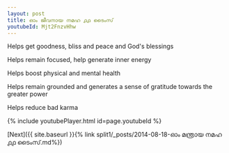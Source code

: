 ```yaml
---
layout: post
title: ഓം ജീവനായ നമഹ ൧൧ ടൈംസ്
youtubeId: Mjt2FnzvHhw
---
```

 
 
Helps get goodness, bliss and peace and God's blessings
 
Helps remain focused, help generate inner energy 
 
Helps boost physical and mental health 
 
Helps remain grounded and generates a sense of gratitude towards the greater power 
 
Helps reduce bad karma
 
 
 
 


{% include youtubePlayer.html id=page.youtubeId %}
 
[Next]({{ site.baseurl }}{% link  split1/_posts/2014-08-18-ഓം മന്ത്രായ നമഹ ൧൧ ടൈംസ്.md%})
 
